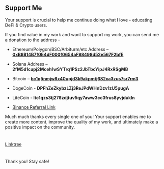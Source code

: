 ## Support Me

Your support is crucial to help me continue doing what I love - educating DeFi & Crypto users.

If you find value in my work and want to support my work, you can send me a donation to the address -

- Ethereum/Polygon/BSC/Arbiturm/etc Address – [**0xB8B14B7f0E4dF000f0654aF98498d52e567F2bfE**](https://etherscan.io/address/0xB8B14B7f0E4dF000f0654aF98498d52e567F2bfE)

- Solana Address – **2fM5d1cupj2Mceh1wSYTrq1PSz2JbTbcYipJ4RxRSgMB**

- Bitcoin – [**bc1q5nmjw8x40upjd3k9akpmtj682xa3zus7sr7rm3**](https://blockchair.com/bitcoin/address/bc1q5nmjw8x40upjd3k9akpmtj682xa3zus7sr7rm3)

- DogeCoin - **DPFhZeZkybzLZj3ReJPdWHnDzv1zU5pugA**

- LiteCoin - **ltc1qzs3tj276zdjtuv5qy7aww3cc3frus8yvjdukln**

- [Binance Referral Link](https://accounts.binance.com/en/register?ref=515918935)

Much much thanks every single one of you! Your support enables me to create more content, improve the quality of my work, and ultimately make a positive impact on the community.

#

[Linktree](https://linktr.ee/harendra_shakya)

#

Thank you! Stay safe!
